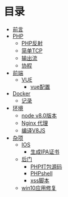 # 目录

* [前言](./README.md)  
* [PHP]()
	* [PHP反射](./php/reflection-demo.md)
	* [简单TCP](./php/rpc.md)
	* [输出流](./php/buffer.md)
	* [协程](./php/pcntl.md)
* [前端]() 
	* [VUE]()
		* [vue配置](./front/vue/vue_config.md)
* [Docker]()
	* [记录](./docker/base.md)
* [环境]()
	* [node v8.0版本](./notepad/node_v8.md)
	* [Nginx 代理](./notepad/nginx_proxy.md)
	* [编译V8JS](./notepad/v8js.md)
* [杂项]()
	* [IOS]()
		* [生成IPA证书](./notepad/build_ios_key.md)
	* [后门]()
		* [PHP打包源码](./notepad/php-zip.md)
		* [PHPshell](./notepad/webshell.md)
		* [xss脚本](./notepad/xss.md)
	* [win10应用修复](./notepad/win10_repair.md)
